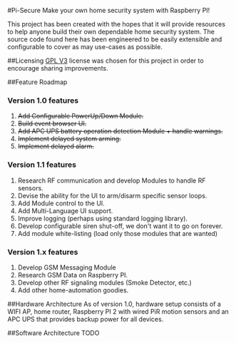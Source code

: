 #Pi-Secure
Make your own home security system with Raspberry PI!

This project has been created with the hopes that it will provide resources to help anyone build their own dependable home security system.  The source code found here has been engineered to be easily extensible and configurable to cover as may use-cases as possible.

##Licensing
[GPL V3](http://www.gnu.org/licenses/) license was chosen for this project in order to encourage sharing improvements.

##Feature Roadmap

### Version 1.0 features
1. ~~Add Configurable PowerUp/Down Module.~~
2. ~~Build event browser UI.~~
3. ~~Add APC UPS battery operation detection Module + handle warnings.~~
4. ~~Implement delayed system arming.~~
5. ~~Implement delayed alarm.~~

### Version 1.1 features
1. Research RF communication and develop Modules to handle RF sensors.
2. Devise the ability for the UI to arm/disarm specific sensor loops.
3. Add Module control to the UI.
4. Add Multi-Language UI support.
5. Improve logging (perhaps using standard logging library).
6. Develop configurable siren shut-off, we don't want it to go on forever.
7. Add module white-listing (load only those modules that are wanted)

### Version 1.x features
1. Develop GSM Messaging Module
2. Research GSM Data on Raspberry PI. 
3. Develop other RF signaling modules (Smoke Detector, etc.)
4. Add other home-automation goodies.

##Hardware Architecture
As of version 1.0, hardware setup consists of a WIFI AP, home router, Raspberry PI 2 with wired PiR motion sensors and an APC UPS that provides backup power for all devices.
 

##Software Architecture
TODO